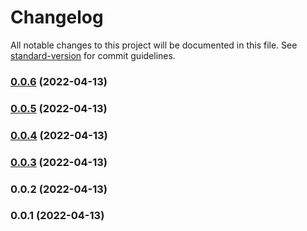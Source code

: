# Changelog

All notable changes to this project will be documented in this file. See [standard-version](https://github.com/conventional-changelog/standard-version) for commit guidelines.

### [0.0.6](https://git.woa.com/QQMiniApp/qqminiapp-devtools/devtools-editor/compare/v0.0.5...v0.0.6) (2022-04-13)

### [0.0.5](https://git.woa.com/QQMiniApp/qqminiapp-devtools/devtools-editor/compare/v0.0.4...v0.0.5) (2022-04-13)

### [0.0.4](https://git.woa.com/QQMiniApp/qqminiapp-devtools/devtools-editor/compare/v0.0.3...v0.0.4) (2022-04-13)

### [0.0.3](https://git.woa.com/QQMiniApp/qqminiapp-devtools/devtools-editor/compare/v0.0.2...v0.0.3) (2022-04-13)

### 0.0.2 (2022-04-13)

### 0.0.1 (2022-04-13)
